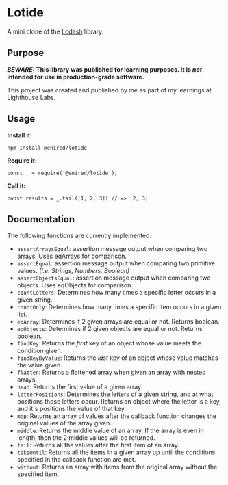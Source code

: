 # Lotide

A mini clone of the [Lodash](https://lodash.com) library.

## Purpose

**_BEWARE:_ This library was published for learning purposes. It is _not_ intended for use in production-grade software.**

This project was created and published by me as part of my learnings at Lighthouse Labs. 

## Usage

**Install it:**

`npm install @enired/lotide`

**Require it:**

`const _ = require('@enired/lotide');`

**Call it:**

`const results = _.tail([1, 2, 3]) // => [2, 3]`

## Documentation

The following functions are currently implemented:

* `assertArraysEqual`: assertion message output when comparing two arrays. Uses eqArrays for comparison.
* `assertEqual`: assertion message output when comparing two primitive values. *(I.e: Strings, Numbers, Boolean)*
* `assertObjectsEqual`: assertion message output when comparing two objects. Uses eqObjects for comparison.
* `countLetters`: Determines how many times a specific letter occurs in a given string.
* `countOnly`: Determines how many times a specific item occurs in a given list.
* `eqArray`: Determines if 2 given arrays are equal or not. Returns boolean.
* `eqObjects`: Determines if 2 given objects are equal or not. Returns boolean.
* `findKey`: Returns the *first* key of an object whose value meets the condition given.
* `findKeyByValue`: Returns the *last* key of an object whose value matches the value given.
* `flatten`: Returns a flattened array when given an array with nested arrays.
* `head`: Returns the first value of a given array.
* `letterPositions`: Determines the letters of a given string, and at what positions those letters occur. Returns an object where the letter is a key, and it's positions the value of that key.
* `map`: Returns an array of values after the callback function changes the original values of the array given.
* `middle`: Returns the middle value of an array. If the array is even in length, then the 2 middle values will be returned.
* `tail`: Returns all the values after the first item of an array.
* `takeUntil`: Returns all the items in a given array up until the conditions specified in the callback function are met.
* `without`: Returns an array with items from the original array without the specified item.
